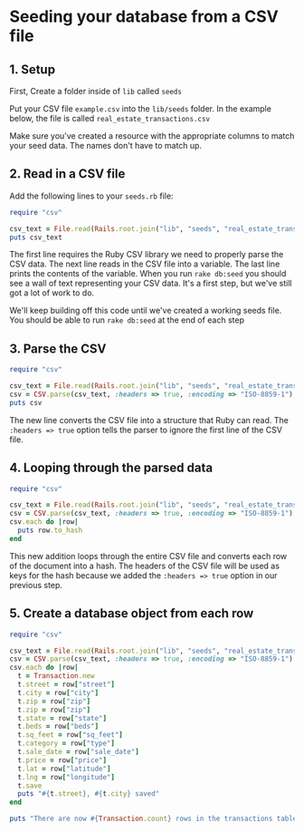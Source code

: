 # Seeding your database from a CSV file

## 1. Setup

First, Create a folder inside of `lib` called `seeds`

Put your CSV file `example.csv` into the `lib/seeds` folder. In the example below, the file is called `real_estate_transactions.csv`

Make sure you've created a resource with the appropriate columns to match your seed data. The names don't have to match up.

## 2. Read in a CSV file

Add the following lines to your `seeds.rb` file:

```ruby
require "csv"

csv_text = File.read(Rails.root.join("lib", "seeds", "real_estate_transactions.csv"))
puts csv_text
```

The first line requires the Ruby CSV library we need to properly parse the CSV data. The next line reads in the CSV file into a variable. The last line prints the contents of the variable. When you run `rake db:seed` you should see a wall of text representing your CSV data. It's a first step, but we've still got a lot of work to do.

We'll keep building off this code until we've created a working seeds file. You should be able to run `rake db:seed` at the end of each step

## 3. Parse the CSV

```ruby
require "csv"

csv_text = File.read(Rails.root.join("lib", "seeds", "real_estate_transactions.csv"))
csv = CSV.parse(csv_text, :headers => true, :encoding => "ISO-8859-1")
puts csv
```

The new line converts the CSV file into a structure that Ruby can read. The `:headers => true` option tells the parser to ignore the first line of the CSV file.

## 4. Looping through the parsed data

```ruby
require "csv"

csv_text = File.read(Rails.root.join("lib", "seeds", "real_estate_transactions.csv"))
csv = CSV.parse(csv_text, :headers => true, :encoding => "ISO-8859-1")
csv.each do |row|
  puts row.to_hash
end
```

This new addition loops through the entire CSV file and converts each row of the document into a hash. The headers of the CSV file will be used as keys for the hash because we added the `:headers => true` option in our previous step.

## 5. Create a database object from each row

```ruby
require "csv"

csv_text = File.read(Rails.root.join("lib", "seeds", "real_estate_transactions.csv"))
csv = CSV.parse(csv_text, :headers => true, :encoding => "ISO-8859-1")
csv.each do |row|
  t = Transaction.new
  t.street = row["street"]
  t.city = row["city"]
  t.zip = row["zip"]
  t.zip = row["zip"]
  t.state = row["state"]
  t.beds = row["beds"]
  t.sq_feet = row["sq_feet"]
  t.category = row["type"]
  t.sale_date = row["sale_date"]
  t.price = row["price"]
  t.lat = row["latitude"]
  t.lng = row["longitude"]
  t.save
  puts "#{t.street}, #{t.city} saved"
end

puts "There are now #{Transaction.count} rows in the transactions table"
```
